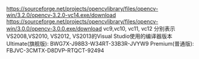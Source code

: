 https://sourceforge.net/projects/opencvlibrary/files/opencv-win/3.2.0/opencv-3.2.0-vc14.exe/download
https://sourceforge.net/projects/opencvlibrary/files/opencv-win/3.0.0/opencv-3.0.0.exe/download
vc9,vc10, vc11, vc12 分别表示VS2008,VS2010, VS2012, VS2013的Visual Studio使用的编译器版本
Ultimate(旗舰版):
BWG7X-J98B3-W34RT-33B3R-JVYW9
Premium(普通版):
FBJVC-3CMTX-D8DVP-RTQCT-92494
